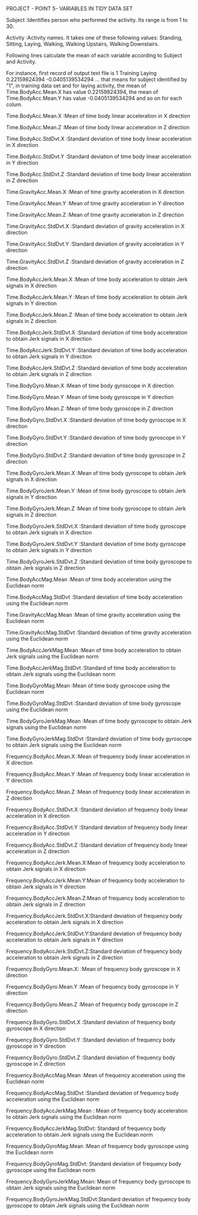 PROJECT - POINT 5- VARIABLES IN TIDY DATA SET

Subject						:Identifies person who performed the activity. Its range is from 1 to 30.

Activity					:Activity names. It takes one of these following values: Standing, Sitting, Laying, Walking, Walking Upstairs, Walking Downstairs.

Following lines calculate the mean of each variable according to Subject and Activity. 

For instance, first record of output text file is 
1 Training Laying 0.22159824394 -0.0405139534294 ... 
that means for subject identified by "1", in training data set and for laying activity, the mean of Time.BodyAcc.Mean.X has value 0.22159824394, the mean of Time.BodyAcc.Mean.Y has value -0.0405139534294 and so on for each colum.

Time.BodyAcc.Mean.X         :Mean of time body linear acceleration in X direction

Time.BodyAcc.Mean.Z         :Mean of time body linear acceleration in Z direction

Time.BodyAcc.StdDvt.X       :Standard deviation of time body linear acceleration in X direction

Time.BodyAcc.StdDvt.Y       :Standard deviation of time body linear acceleration in Y direction

Time.BodyAcc.StdDvt.Z       :Standard deviation of time body linear acceleration in Z direction

Time.GravityAcc.Mean.X      :Mean of time gravity acceleration in X direction  

Time.GravityAcc.Mean.Y      :Mean of time gravity acceleration in Y direction 

Time.GravityAcc.Mean.Z      :Mean of time gravity acceleration in Z direction 

Time.GravityAcc.StdDvt.X    :Standard deviation of gravity acceleration in X direction

Time.GravityAcc.StdDvt.Y    :Standard deviation of gravity acceleration in Y direction

Time.GravityAcc.StdDvt.Z    :Standard deviation of gravity acceleration in Z direction  

Time.BodyAccJerk.Mean.X     :Mean of time body acceleration to obtain Jerk signals in X direction

Time.BodyAccJerk.Mean.Y     :Mean of time body acceleration to obtain Jerk signals in Y direction  

Time.BodyAccJerk.Mean.Z     :Mean of time body acceleration to obtain Jerk signals in Z direction 

Time.BodyAccJerk.StdDvt.X   :Standard deviation of time body acceleration to obtain Jerk signals in X direction 

Time.BodyAccJerk.StdDvt.Y   :Standard deviation of time body acceleration to obtain Jerk signals in Y direction  

Time.BodyAccJerk.StdDvt.Z   :Standard deviation of time body acceleration to obtain Jerk signals in Z direction  

Time.BodyGyro.Mean.X        :Mean of time body gyroscope in X direction

Time.BodyGyro.Mean.Y        :Mean of time body gyroscope in Y direction  

Time.BodyGyro.Mean.Z        :Mean of time body gyroscope in Z direction   

Time.BodyGyro.StdDvt.X      :Standard deviation of time body gyroscope in X direction

Time.BodyGyro.StdDvt.Y      :Standard deviation of time body gyroscope in Y direction   

Time.BodyGyro.StdDvt.Z      :Standard deviation of time body gyroscope in Z direction    

Time.BodyGyroJerk.Mean.X    :Mean of time body gyroscope to obtain Jerk signals in X direction   

Time.BodyGyroJerk.Mean.Y    :Mean of time body gyroscope to obtain Jerk signals in Y direction    

Time.BodyGyroJerk.Mean.Z    :Mean of time body gyroscope to obtain Jerk signals in Z direction    

Time.BodyGyroJerk.StdDvt.X  :Standard deviation of time body gyroscope to obtain Jerk signals in X direction 

Time.BodyGyroJerk.StdDvt.Y  :Standard deviation of time body gyroscope to obtain Jerk signals in Y direction   

Time.BodyGyroJerk.StdDvt.Z  :Standard deviation of time body gyroscope to obtain Jerk signals in Z direction     

Time.BodyAccMag.Mean        :Mean of time body acceleration using the Euclidean norm

Time.BodyAccMag.StdDvt      :Standard deviation of time body acceleration using the Euclidean norm    

Time.GravityAccMag.Mean     :Mean of time gravity acceleration using the Euclidean norm  

Time.GravityAccMag.StdDvt   :Standard deviation of time gravity acceleration using the Euclidean norm 

Time.BodyAccJerkMag.Mean    :Mean of time body acceleration to obtain Jerk signals using the Euclidean norm

Time.BodyAccJerkMag.StdDvt  :Standard of time body acceleration to obtain Jerk signals using the Euclidean norm    

Time.BodyGyroMag.Mean       :Mean of time body gyroscope using the Euclidean norm

Time.BodyGyroMag.StdDvt     :Standard deviation of time body gyroscope using the Euclidean norm  

Time.BodyGyroJerkMag.Mean   :Mean of time body gyroscope to obtain Jerk signals using the Euclidean norm    

Time.BodyGyroJerkMag.StdDvt :Standard deviation of time body gyroscope to obtain Jerk signals using the Euclidean norm 

Frequency.BodyAcc.Mean.X    :Mean of frequency body linear acceleration in X direction   

Frequency.BodyAcc.Mean.Y    :Mean of frequency body linear acceleration in Y direction   

Frequency.BodyAcc.Mean.Z    :Mean of frequency body linear acceleration in Z direction    

Frequency.BodyAcc.StdDvt.X  :Standard deviation of frequency body linear acceleration in X direction   

Frequency.BodyAcc.StdDvt.Y  :Standard deviation of frequency body linear acceleration in Y direction       

Frequency.BodyAcc.StdDvt.Z  :Standard deviation of frequency body linear acceleration in Z direction       

Frequency.BodyAccJerk.Mean.X:Mean of frequency body acceleration to obtain Jerk signals in X direction

Frequency.BodyAccJerk.Mean.Y:Mean of frequency body acceleration to obtain Jerk signals in Y direction    

Frequency.BodyAccJerk.Mean.Z:Mean of frequency body acceleration to obtain Jerk signals in Z direction    

Frequency.BodyAccJerk.StdDvt.X:Standard deviation of frequency body acceleration to obtain Jerk signals in X direction

Frequency.BodyAccJerk.StdDvt.Y:Standard deviation of frequency body acceleration to obtain Jerk signals in Y direction  

Frequency.BodyAccJerk.StdDvt.Z:Standard deviation of frequency body acceleration to obtain Jerk signals in Z direction  

Frequency.BodyGyro.Mean.X:	:Mean of frequency body gyroscope in X direction        

Frequency.BodyGyro.Mean.Y   :Mean of frequency body gyroscope in Y direction     

Frequency.BodyGyro.Mean.Z   :Mean of frequency body gyroscope in Z direction     

Frequency.BodyGyro.StdDvt.X :Standard deviation of frequency body gyroscope in X direction 

Frequency.BodyGyro.StdDvt.Y :Standard deviation of frequency body gyroscope in Y direction     

Frequency.BodyGyro.StdDvt.Z :Standard deviation of frequency body gyroscope in Z direction     

Frequency.BodyAccMag.Mean   :Mean of frequency acceleration using the Euclidean norm  

Frequency.BodyAccMag.StdDvt :Standard deviation of frequency body acceleration using the Euclidean norm  

Frequency.BodyAccJerkMag.Mean : Mean of frequency body acceleration to obtain Jerk signals using the Euclidean norm 

Frequency.BodyAccJerkMag.StdDvt: Standard of frequency body acceleration to obtain Jerk signals using the Euclidean norm    

Frequency.BodyGyroMag.Mean  :Mean of frequency body gyroscope using the Euclidean norm 

Frequency.BodyGyroMag.StdDvt:  Standard deviation of frequency body gyroscope using the Euclidean norm    

Frequency.BodyGyroJerkMag.Mean: Mean of frequency body gyroscope to obtain Jerk signals using the Euclidean norm     

Frequency.BodyGyroJerkMag.StdDvt:Standard deviation of frequency body gyroscope to obtain Jerk signals using the Euclidean norm 
